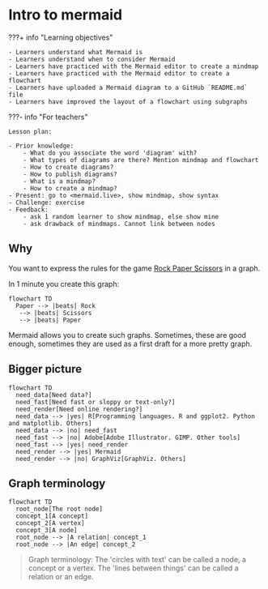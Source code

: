 # Intro to mermaid

???+ info "Learning objectives"

    - Learners understand what Mermaid is
    - Learners understand when to consider Mermaid
    - Learners have practiced with the Mermaid editor to create a mindmap
    - Learners have practiced with the Mermaid editor to create a flowchart
    - Learners have uploaded a Mermaid diagram to a GitHub `README.md` file
    - Learners have improved the layout of a flowchart using subgraphs

???- info "For teachers"

    Lesson plan:

    - Prior knowledge:
        - What do you associate the word 'diagram' with?
        - What types of diagrams are there? Mention mindmap and flowchart
        - How to create diagrams?
        - How to publish diagrams?
        - What is a mindmap?
        - How to create a mindmap?
    - Present: go to <mermaid.live>, show mindmap, show syntax
    - Challenge: exercise
    - Feedback:
        - ask 1 random learner to show mindmap, else show mine
        - ask drawback of mindmaps. Cannot link between nodes

## Why

You want to express the rules for the game
[Rock Paper Scissors](https://en.wikipedia.org/wiki/Rock_paper_scissors)
in a graph.

In 1 minute you create this graph:

```mermaid
flowchart TD
  Paper --> |beats| Rock 
   --> |beats| Scissors
   --> |beats| Paper
```

Mermaid allows you to create such graphs.
Sometimes, these are good enough, sometimes they are used as a
first draft for a more pretty graph.

## Bigger picture

<!-- markdownlint-disable MD013 -->

```mermaid
flowchart TD
  need_data[Need data?]
  need_fast[Need fast or sloppy or text-only?]
  need_render[Need online rendering?]
  need_data --> |yes| R[Programming languages. R and ggplot2. Python and matplotlib. Others]
  need_data --> |no| need_fast
  need_fast --> |no| Adobe[Adobe Illustrator. GIMP. Other tools]
  need_fast --> |yes| need_render
  need_render --> |yes| Mermaid
  need_render --> |no| GraphViz[GraphViz. Others]
```

<!-- markdownlint-enable MD013 -->

## Graph terminology

```mermaid
flowchart TD
  root_node[The root node]
  concept_1[A concept]  
  concept_2[A vertex]  
  concept_3[A node]  
  root_node --> |A relation| concept_1
  root_node --> |An edge| concept_2
```

> Graph terminology:
> The 'circles with text' can be called a node, a concept or a vertex.
> The 'lines between things' can be called a relation or an edge.
